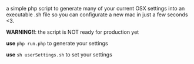 a simple php script to generate many of your current OSX settings into an executable .sh file so you can configurate a new mac in just a few seconds <3.

**WARNING!!**: the script is NOT ready for production yet


**use** `php run.php` to generate your settings

**use** `sh userSettings.sh` to set your settings